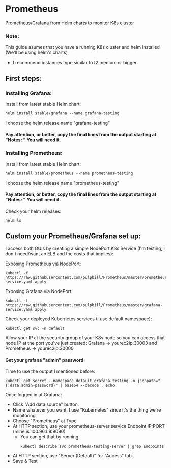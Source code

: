 # Prometheus
Prometheus/Grafana from Helm charts to monitor K8s cluster

### Note:
This guide asumes that you have a running K8s cluster and helm installed (We'll be using helm's charts)
* I recommend instances type similar to t2.medium or bigger

## First steps:

### Installing Grafana:

Install from latest stable Helm chart:
```
helm install stable/grafana --name grafana-testing
```
I choose the helm release name "grafana-testing"
#### Pay attention, or better, copy the final lines from the output starting at "Notes: " You will need it.


### Installing Prometheus:
Install from latest stable Helm chart:
```
helm install stable/prometheus --name prometheus-testing
```
I choose the helm release name "prometheus-testing"
#### Pay attention, or better, copy the final lines from the output starting at "Notes: " You will need it.

Check your helm releases:
```
helm ls
```

## Custom your Prometheus/Grafana set up:
I access both GUIs by creating a simple NodePort K8s Service (I'm testing, I don't need/want an ELB and the costs that implies):

Exposing Prometheus via NodePort:
```
kubectl -f https://raw.githubusercontent.com/pulpbill/Prometheus/master/prometheus-service.yaml apply
```
Exposing Grafana via NodePort:
```
kubectl -f https://raw.githubusercontent.com/pulpbill/Prometheus/master/grafana-service.yaml apply
```

Check your deployed Kubernetes services (I use default namespace):
```
kubectl get svc -n default
```

Allow your IP at the security group of your K8s node so you can access that node IP at the port you've just created: Grafana -> yourec2ip:30003 and Prometheus -> yourec2ip:30000

#### Get your grafana "admin" password:
Time to use the output I mentioned before:
```
kubectl get secret --namespace default grafana-testing -o jsonpath="{.data.admin-password}" | base64 --decode ; echo
```

Once logged in at Grafana: 

- Click "Add data source" button.
- Name whatever you want, I use "Kubernetes" since it's the thing we're monitoring
- Choose "Prometheus" at Type
- At HTTP section, use your prometheus-server service Endpoint IP:PORT (mine is 100.96.1.9:9090)
  - You can get that by running: 
    ```
    kubectl describe svc prometheus-testing-server | grep Endpoints
    ```
- At HTTP section, use "Server (Default)" for "Access" tab.
- Save & Test 
